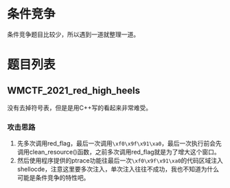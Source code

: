 # 条件竞争

条件竞争题目比较少，所以遇到一道就整理一道。


# 题目列表

## WMCTF_2021_red_high_heels

没有去掉符号表，但是是用C++写的看起来非常难受。

### 攻击思路

1. 先多次调用red_flag，最后一次调用`\xf0\x9f\x91\xa0`，最后一次执行前会先调用clean_resource()函数，之前多次调用red_flag就是为了增大这个窗口。
2. 然后使用程序提供的ptrace功能往最后一次`\xf0\x9f\x91\xa0`的代码区域注入shellocde，注意这里要多次注入，单次注入往往不成功，我也不知道为什么可能是条件竞争的特性吧。
